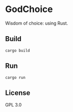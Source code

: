 # GodChoice

Wisdom of choice: using Rust.

## Build

`cargo build`

## Run

`cargo run`

## License

GPL 3.0
